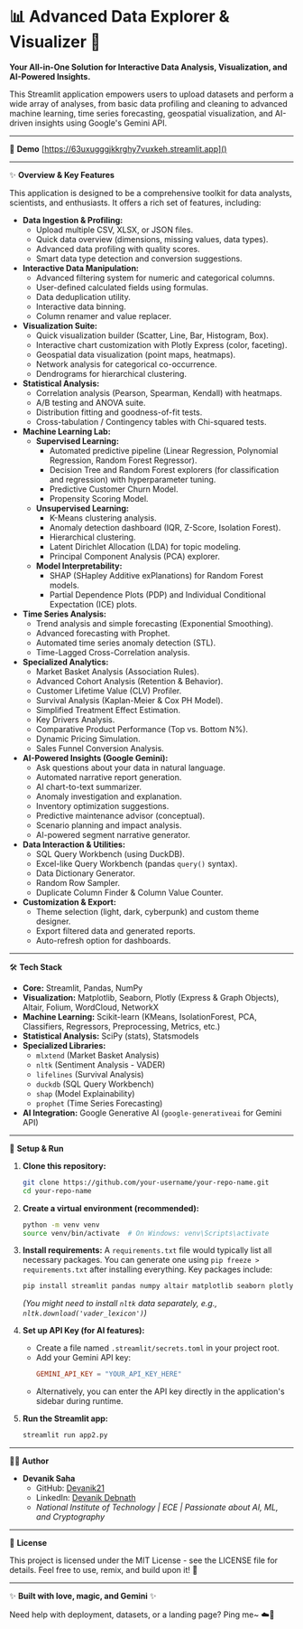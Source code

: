 # 📊 Advanced Data Explorer & Visualizer 🔮

**Your All-in-One Solution for Interactive Data Analysis, Visualization, and AI-Powered Insights.**

This Streamlit application empowers users to upload datasets and perform a wide array of analyses, from basic data profiling and cleaning to advanced machine learning, time series forecasting, geospatial visualization, and AI-driven insights using Google's Gemini API.
 
--- 

🧪 **Demo**  [https://63uxugggjkkrghy7vuxkeh.streamlit.app]()



---

✨ **Overview & Key Features**

This application is designed to be a comprehensive toolkit for data analysts, scientists, and enthusiasts. It offers a rich set of features, including:

*   **Data Ingestion & Profiling:**
    *   Upload multiple CSV, XLSX, or JSON files.
    *   Quick data overview (dimensions, missing values, data types).
    *   Advanced data profiling with quality scores.
    *   Smart data type detection and conversion suggestions.
*   **Interactive Data Manipulation:**
    *   Advanced filtering system for numeric and categorical columns.
    *   User-defined calculated fields using formulas.
    *   Data deduplication utility.
    *   Interactive data binning.
    *   Column renamer and value replacer.
*   **Visualization Suite:**
    *   Quick visualization builder (Scatter, Line, Bar, Histogram, Box).
    *   Interactive chart customization with Plotly Express (color, faceting).
    *   Geospatial data visualization (point maps, heatmaps).
    *   Network analysis for categorical co-occurrence.
    *   Dendrograms for hierarchical clustering.
*   **Statistical Analysis:**
    *   Correlation analysis (Pearson, Spearman, Kendall) with heatmaps.
    *   A/B testing and ANOVA suite.
    *   Distribution fitting and goodness-of-fit tests.
    *   Cross-tabulation / Contingency tables with Chi-squared tests.
*   **Machine Learning Lab:**
    *   **Supervised Learning:**
        *   Automated predictive pipeline (Linear Regression, Polynomial Regression, Random Forest Regressor).
        *   Decision Tree and Random Forest explorers (for classification and regression) with hyperparameter tuning.
        *   Predictive Customer Churn Model.
        *   Propensity Scoring Model.
    *   **Unsupervised Learning:**
        *   K-Means clustering analysis.
        *   Anomaly detection dashboard (IQR, Z-Score, Isolation Forest).
        *   Hierarchical clustering.
        *   Latent Dirichlet Allocation (LDA) for topic modeling.
        *   Principal Component Analysis (PCA) explorer.
    *   **Model Interpretability:**
        *   SHAP (SHapley Additive exPlanations) for Random Forest models.
        *   Partial Dependence Plots (PDP) and Individual Conditional Expectation (ICE) plots.
*   **Time Series Analysis:**
    *   Trend analysis and simple forecasting (Exponential Smoothing).
    *   Advanced forecasting with Prophet.
    *   Automated time series anomaly detection (STL).
    *   Time-Lagged Cross-Correlation analysis.
*   **Specialized Analytics:**
    *   Market Basket Analysis (Association Rules).
    *   Advanced Cohort Analysis (Retention & Behavior).
    *   Customer Lifetime Value (CLV) Profiler.
    *   Survival Analysis (Kaplan-Meier & Cox PH Model).
    *   Simplified Treatment Effect Estimation.
    *   Key Drivers Analysis.
    *   Comparative Product Performance (Top vs. Bottom N%).
    *   Dynamic Pricing Simulation.
    *   Sales Funnel Conversion Analysis.
*   **AI-Powered Insights (Google Gemini):**
    *   Ask questions about your data in natural language.
    *   Automated narrative report generation.
    *   AI chart-to-text summarizer.
    *   Anomaly investigation and explanation.
    *   Inventory optimization suggestions.
    *   Predictive maintenance advisor (conceptual).
    *   Scenario planning and impact analysis.
    *   AI-powered segment narrative generator.
*   **Data Interaction & Utilities:**
    *   SQL Query Workbench (using DuckDB).
    *   Excel-like Query Workbench (pandas `query()` syntax).
    *   Data Dictionary Generator.
    *   Random Row Sampler.
    *   Duplicate Column Finder & Column Value Counter.
*   **Customization & Export:**
    *   Theme selection (light, dark, cyberpunk) and custom theme designer.
    *   Export filtered data and generated reports.
    *   Auto-refresh option for dashboards.

---

🛠️ **Tech Stack**

*   **Core:** Streamlit, Pandas, NumPy
*   **Visualization:** Matplotlib, Seaborn, Plotly (Express & Graph Objects), Altair, Folium, WordCloud, NetworkX
*   **Machine Learning:** Scikit-learn (KMeans, IsolationForest, PCA, Classifiers, Regressors, Preprocessing, Metrics, etc.)
*   **Statistical Analysis:** SciPy (stats), Statsmodels
*   **Specialized Libraries:**
    *   `mlxtend` (Market Basket Analysis)
    *   `nltk` (Sentiment Analysis - VADER)
    *   `lifelines` (Survival Analysis)
    *   `duckdb` (SQL Query Workbench)
    *   `shap` (Model Explainability)
    *   `prophet` (Time Series Forecasting)
*   **AI Integration:** Google Generative AI (`google-generativeai` for Gemini API)

---

🧠 **Setup & Run**

1.  **Clone this repository:**
    ```bash
    git clone https://github.com/your-username/your-repo-name.git
    cd your-repo-name
    ```

2.  **Create a virtual environment (recommended):**
    ```bash
    python -m venv venv
    source venv/bin/activate  # On Windows: venv\Scripts\activate
    ```

3.  **Install requirements:**
    A `requirements.txt` file would typically list all necessary packages. You can generate one using `pip freeze > requirements.txt` after installing everything. Key packages include:
    ```bash
    pip install streamlit pandas numpy altair matplotlib seaborn plotly scikit-learn folium google-generativeai scipy statsmodels mlxtend nltk networkx wordcloud lifelines duckdb shap prophet
    ```
    *(You might need to install `nltk` data separately, e.g., `nltk.download('vader_lexicon')`)*

4.  **Set up API Key (for AI features):**
    *   Create a file named `.streamlit/secrets.toml` in your project root.
    *   Add your Gemini API key:
        ```toml
        GEMINI_API_KEY = "YOUR_API_KEY_HERE"
        ```
    *   Alternatively, you can enter the API key directly in the application's sidebar during runtime.

5.  **Run the Streamlit app:**
    ```bash
    streamlit run app2.py
    ```

---

👨‍💻 **Author**

*   **Devanik Saha**
    *   GitHub: [Devanik21](https://github.com/Devanik21)
    *   LinkedIn: [Devanik Debnath](https://www.linkedin.com/in/devanik/)
    *   *National Institute of Technology | ECE | Passionate about AI, ML, and Cryptography*

---

📜 **License**

This project is licensed under the MIT License - see the LICENSE file for details. Feel free to use, remix, and build upon it! 💖

---

✨ **Built with love, magic, and Gemini** ✨

Need help with deployment, datasets, or a landing page? Ping me~ ☁️🌈
